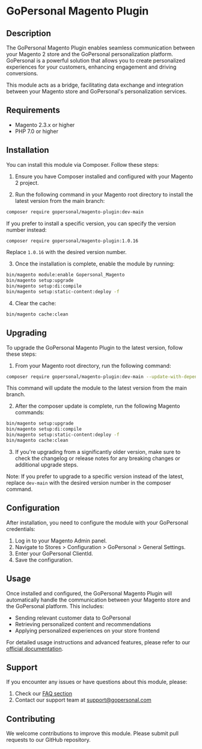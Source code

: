 # GoPersonal Magento Plugin

## Description

The GoPersonal Magento Plugin enables seamless communication between your Magento 2 store and the GoPersonal personalization platform. GoPersonal is a powerful solution that allows you to create personalized experiences for your customers, enhancing engagement and driving conversions.

This module acts as a bridge, facilitating data exchange and integration between your Magento store and GoPersonal's personalization services.

## Requirements

- Magento 2.3.x or higher
- PHP 7.0 or higher

## Installation

You can install this module via Composer. Follow these steps:

1. Ensure you have Composer installed and configured with your Magento 2 project.

2. Run the following command in your Magento root directory to install the latest version from the main branch:

```bash
composer require gopersonal/magento-plugin:dev-main
```

   If you prefer to install a specific version, you can specify the version number instead:

```bash
composer require gopersonal/magento-plugin:1.0.16
```

   Replace `1.0.16` with the desired version number.

3. Once the installation is complete, enable the module by running:

```bash
bin/magento module:enable Gopersonal_Magento
bin/magento setup:upgrade
bin/magento setup:di:compile
bin/magento setup:static-content:deploy -f
```

4. Clear the cache:

```bash
bin/magento cache:clean
```

## Upgrading

To upgrade the GoPersonal Magento Plugin to the latest version, follow these steps:

1. From your Magento root directory, run the following command:

```bash
composer require gopersonal/magento-plugin:dev-main --update-with-dependencies
```

This command will update the module to the latest version from the main branch.

2. After the composer update is complete, run the following Magento commands:

```bash
bin/magento setup:upgrade
bin/magento setup:di:compile
bin/magento setup:static-content:deploy -f
bin/magento cache:clean
```

3. If you're upgrading from a significantly older version, make sure to check the changelog or release notes for any breaking changes or additional upgrade steps.

Note: If you prefer to upgrade to a specific version instead of the latest, replace `dev-main` with the desired version number in the composer command.

## Configuration

After installation, you need to configure the module with your GoPersonal credentials:

1. Log in to your Magento Admin panel.
2. Navigate to Stores > Configuration > GoPersonal > General Settings.
3. Enter your GoPersonal ClientId.
4. Save the configuration.

## Usage

Once installed and configured, the GoPersonal Magento Plugin will automatically handle the communication between your Magento store and the GoPersonal platform. This includes:

- Sending relevant customer data to GoPersonal
- Retrieving personalized content and recommendations
- Applying personalized experiences on your store frontend

For detailed usage instructions and advanced features, please refer to our [official documentation](https://academy.gopersonal.ai/).

## Support

If you encounter any issues or have questions about this module, please:

1. Check our [FAQ section](https://academy.gopersonal.ai/)
2. Contact our support team at [support@gopersonal.com](https://gopersonal.atlassian.net/servicedesk/customer/portal/2)

## Contributing

We welcome contributions to improve this module. Please submit pull requests to our GitHub repository.
